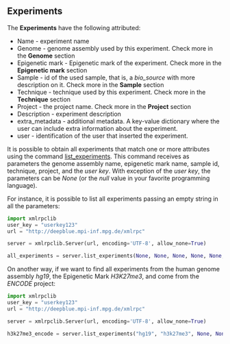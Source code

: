 ## Experiments

The **Experiments** have the following attributed:
  * Name - experiment name
  * Genome - genome assembly used by this experiment. Check more in the **Genome** section
  * Epigenetic mark - Epigenetic mark of the experiment. Check more in the **Epigenetic mark** section
  * Sample - id of the used sample, that is, a *bio_source* with more description on it.  Check more in the **Sample** section
  * Technique - technique used by this experiment. Check more in the **Technique** section
  * Project - the project name. Check more in the **Project** section
  * Description - experiment description
  * extra_metadata - additional metadata. A key-value dictionary where the user can include extra information about the experiment.
  * user - identification of the user that inserted the experiment.

It is possible to obtain all experiments that match one or more attributes using the command [list_experiments](http://deepblue.mpi-inf.mpg.de/api.html#api-list_experiments). 
This command receives as parameters the genome assembly name, epigenetic mark name, sample id, technique, project, and the *user key*. 
With exception of the *user key*, the parameters can be *None* (or the *null* value in your favorite programming language). 

For instance, it is possible to list all experiments passing an empty string in all the parameters:

```python
import xmlrpclib
user_key = "userkey123"
url = "http://deepblue.mpi-inf.mpg.de/xmlrpc"

server = xmlrpclib.Server(url, encoding='UTF-8', allow_none=True)

all_experiments = server.list_experiments(None, None, None, None, None, user_key)
```

On another way, if we want to find all experiments from the human genome assembly *hg19*, the Epigenetic Mark *H3K27me3*,  and come from the *ENCODE* project:

```python
import xmlrpclib
user_key = "userkey123"
url = "http://deepblue.mpi-inf.mpg.de/xmlrpc"

server = xmlrpclib.Server(url, encoding='UTF-8', allow_none=True)

h3k27me3_encode = server.list_experiments("hg19", "h3k27me3", None, None, "ENCODE", user_key)
```